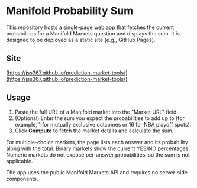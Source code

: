 # Manifold Probability Sum

This repository hosts a single-page web app that fetches the current probabilities for a Manifold Markets question and displays the sum. It is designed to be deployed as a static site (e.g., GitHub Pages).

## Site

[https://jss367.github.io/prediction-market-tools/](https://jss367.github.io/prediction-market-tools/)

## Usage

1. Paste the full URL of a Manifold market into the "Market URL" field.
2. (Optional) Enter the sum you expect the probabilities to add up to (for example, 1 for mutually exclusive outcomes or 16 for NBA playoff spots).
3. Click **Compute** to fetch the market details and calculate the sum.

For multiple-choice markets, the page lists each answer and its probability along with the total. Binary markets show the current YES/NO percentages. Numeric markets do not expose per-answer probabilities, so the sum is not applicable.

The app uses the public Manifold Markets API and requires no server-side components.
